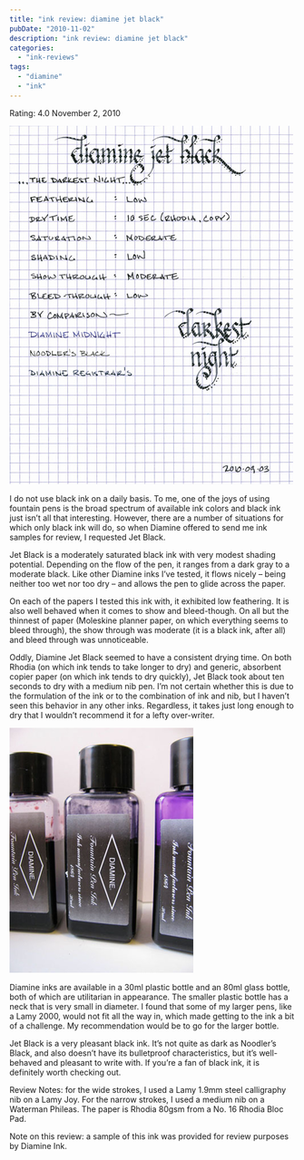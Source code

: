 ```yaml
---
title: "ink review: diamine jet black"
pubDate: "2010-11-02"
description: "ink review: diamine jet black"
categories:
  - "ink-reviews"
tags:
  - "diamine"
  - "ink"
---
```


Rating: 4.0
November 2, 2010

![](diamine-jet-black.jpg)

I do not use black ink on a daily basis. To me, one of the joys of using fountain pens is the broad spectrum of available ink colors and black ink just isn’t all that interesting. However, there are a number of situations for which only black ink will do, so when Diamine offered to send me ink samples for review, I requested Jet Black.

Jet Black is a moderately saturated black ink with very modest shading potential. Depending on the flow of the pen, it ranges from a dark gray to a moderate black. Like other Diamine inks I’ve tested, it flows nicely – being neither too wet nor too dry – and allows the pen to glide across the paper.

On each of the papers I tested this ink with, it exhibited low feathering. It is also well behaved when it comes to show and bleed-though. On all but the thinnest of paper (Moleskine planner paper, on which everything seems to bleed through), the show through was moderate (it is a black ink, after all) and bleed through was unnoticeable.

Oddly, Diamine Jet Black seemed to have a consistent drying time. On both Rhodia (on which ink tends to take longer to dry) and generic, absorbent copier paper (on which ink tends to dry quickly), Jet Black took about ten seconds to dry with a medium nib pen. I’m not certain whether this is due to the formulation of the ink or to the combination of ink and nib, but I haven’t seen this behavior in any other inks. Regardless, it takes just long enough to dry that I wouldn’t recommend it for a lefty over-writer.

![](diamine-jet-black-bottle.jpg)

Diamine inks are available in a 30ml plastic bottle and an 80ml glass bottle, both of which are utilitarian in appearance. The smaller plastic bottle has a neck that is very small in diameter. I found that some of my larger pens, like a Lamy 2000, would not fit all the way in, which made getting to the ink a bit of a challenge. My recommendation would be to go for the larger bottle.

Jet Black is a very pleasant black ink. It’s not quite as dark as Noodler’s Black, and also doesn’t have its bulletproof characteristics, but it’s well-behaved and pleasant to write with. If you’re a fan of black ink, it is definitely worth checking out.

Review Notes: for the wide strokes, I used a Lamy 1.9mm steel calligraphy nib on a Lamy Joy. For the narrow strokes, I used a medium nib on a Waterman Phileas. The paper is Rhodia 80gsm from a No. 16 Rhodia Bloc Pad.

Note on this review: a sample of this ink was provided for review purposes by Diamine Ink.
